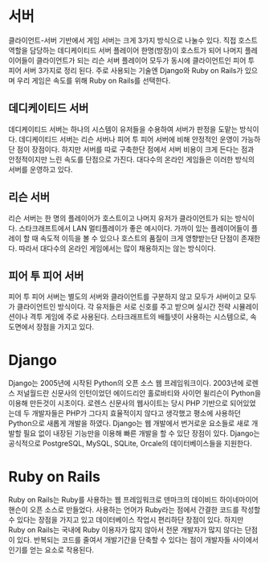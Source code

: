 # 서버

클라이언트-서버 기반에서 게임 서버는 크게 3가지 방식으로 나눌수 있다.
직접 호스트 역할을 담당하는 데디케이티드 서버
플레이어 한명(방장)이 호스트가 되어 나머지 플레이어들이 클라이언트가 되는 리슨 서버
플레이어 모두가 동시에 클라이언트인 피어 투 피어 서버 3가지로 정리 된다.
주로 사용되는 기술엔 Django와 Ruby on Rails가 있으며 우리 게임은 속도를 위해 Ruby on Rails를 선택한다.

## 데디케이티드 서버

데디케이티드 서버는 하나의 시스템이 유저들을 수용하여 서버가 판정을 도맡는 방식이다.
데디케이티드 서버는 리슨 서버나 피어 투 피어 서버에 비해 안정적인 운영이 가능하단 점이 장점이다.
하지만 서버를 따로 구축한단 점에서 서버 비용이 크게 든다는 점과 안정적이지만 느린 속도를 단점으로 가진다.
대다수의 온라인 게임들은 이러한 방식의 서버를 운영하고 있다.

## 리슨 서버

리슨 서버는 한 명의 플레이어가 호스트이고 나머지 유저가 클라이언트가 되는 방식이다.
스타크래프트에서 LAN 멀티플레이가 좋은 예시이다.
가까이 있는 플레이어들이 플레이 할 때 속도적 이득을 볼 수 있으나 호스트의 품질이 크게 영향받는단 단점이 존재한다.
따라서 대다수의 온라인 게임에서는 많이 채용하지는 않는 방식이다.

## 피어 투 피어 서버

피어 투 피어 서버는 별도의 서버와 클라이언트를 구분하지 않고 모두가 서버이고 모두가 클라이언트인 방식이다.
각 유저들은 서로 신호를 주고 받으며 실시간 전략 시뮬레이션이나 격투 게임에 주로 사용된다.
스타크래프트의 배틀넷이 사용하는 시스템으로, 속도면에서 장점을 가지고 있다.

# Django

Django는 2005년에 시작된 Python의 오픈 소스 웹 프레임워크이다.
2003년에 로렌스 저널월드란 신문사의 인턴이었던 에이드리안 홀로바티와 사이먼 윌리슨이 Python을 이용해 만든것이 시초이다.
로렌스 신문사의 웹사이트는 당시 PHP 기반으로 되어있었는데 두 개발자들은 PHP가 그다지 효율적이지 않다고 생각했고 평소에 사용하던 Python으로 새롭게 개발을 하였다.
Django는 웹 개발에서 번거로운 요소들로 새로 개발할 필요 없이 내장된 기능만을 이용해 빠른 개발을 할 수 있단 장점이 있다.
Django는 공식적으로 PostgreSQL, MySQL, SQLite, Orcale의 데이터베이스들을 지원한다.

# Ruby on Rails

Ruby on Rails는 Ruby를 사용하는 웹 프레임워크로 덴마크의 데이비드 하이네마이어 핸슨이 오픈 소스로 만들었다.
사용하는 언어가 Ruby라는 점에서 간결한 코드를 작성할 수 있다는 장점을 가지고 있고 데이터베이스 작업시 편리하단 장점이 있다.
하지만 Ruby on Rails는 국내에 Ruby 이용자가 많지 않아서 전문 개발자가 많지 않다는 단점이 있다.
반복되는 코드를 줄여서 개발기간을 단축할 수 있다는 점이 개발자들 사이에서 인기를 얻는 요소로 작용된다.

